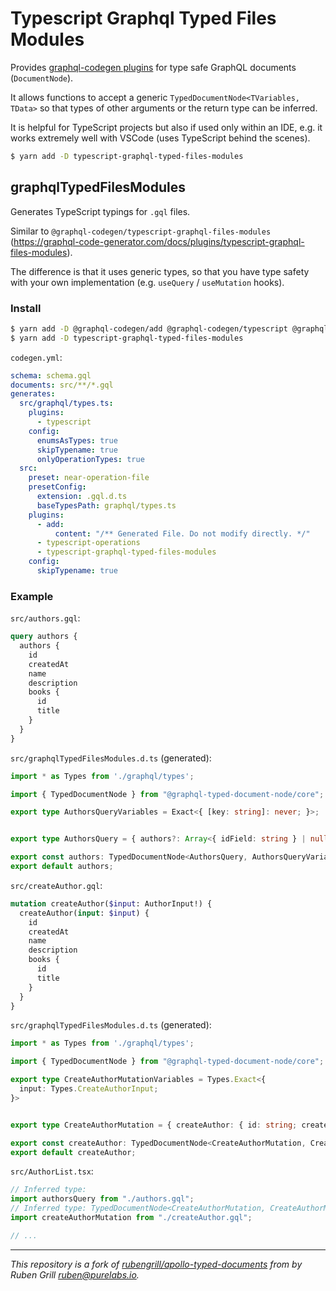 # Typescript Graphql Typed Files Modules

Provides [graphql-codegen plugins](https://graphql-code-generator.com/) for type safe GraphQL documents (`DocumentNode`).

It allows functions to accept a generic `TypedDocumentNode<TVariables, TData>` so that types of other arguments or the return type can be inferred.

It is helpful for TypeScript projects but also if used only within an IDE, e.g. it works extremely well with VSCode (uses TypeScript behind the scenes).

```sh
$ yarn add -D typescript-graphql-typed-files-modules
```

## graphqlTypedFilesModules

Generates TypeScript typings for `.gql` files.

Similar to `@graphql-codegen/typescript-graphql-files-modules` (https://graphql-code-generator.com/docs/plugins/typescript-graphql-files-modules).

The difference is that it uses generic types, so that you have type safety with your own implementation (e.g. `useQuery` / `useMutation` hooks).

### Install

```sh
$ yarn add -D @graphql-codegen/add @graphql-codegen/typescript @graphql-codegen/typescript-operations @graphql-typed-document-node/core
$ yarn add -D typescript-graphql-typed-files-modules
```

`codegen.yml`:

```yml
schema: schema.gql
documents: src/**/*.gql
generates:
  src/graphql/types.ts:
    plugins:
      - typescript
    config:
      enumsAsTypes: true
      skipTypename: true
      onlyOperationTypes: true
  src:
    preset: near-operation-file
    presetConfig:
      extension: .gql.d.ts
      baseTypesPath: graphql/types.ts
    plugins:
      - add:
          content: "/** Generated File. Do not modify directly. */"
      - typescript-operations
      - typescript-graphql-typed-files-modules
    config:
      skipTypename: true
```

### Example

`src/authors.gql`:

```graphql
query authors {
  authors {
    id
    createdAt
    name
    description
    books {
      id
      title
    }
  }
}
```

`src/graphqlTypedFilesModules.d.ts` (generated):

```ts
import * as Types from './graphql/types';

import { TypedDocumentNode } from "@graphql-typed-document-node/core";

export type AuthorsQueryVariables = Exact<{ [key: string]: never; }>;


export type AuthorsQuery = { authors?: Array<{ idField: string } | null> | null };

export const authors: TypedDocumentNode<AuthorsQuery, AuthorsQueryVariables>;
export default authors;
```

`src/createAuthor.gql`:

```graphql
mutation createAuthor($input: AuthorInput!) {
  createAuthor(input: $input) {
    id
    createdAt
    name
    description
    books {
      id
      title
    }
  }
}
```

`src/graphqlTypedFilesModules.d.ts` (generated):

```ts
import * as Types from './graphql/types';

import { TypedDocumentNode } from "@graphql-typed-document-node/core";

export type CreateAuthorMutationVariables = Types.Exact<{
  input: Types.CreateAuthorInput;
}>


export type CreateAuthorMutation = { createAuthor: { id: string; createdAt: Types.Scalars['Date']; name: string; description: string; books: { id: string; title: string } } };

export const createAuthor: TypedDocumentNode<CreateAuthorMutation, CreateAuthorMutationVariables>;
export default createAuthor;
```

`src/AuthorList.tsx`:

```js
// Inferred type:
import authorsQuery from "./authors.gql";
// Inferred type: TypedDocumentNode<CreateAuthorMutation, CreateAuthorMutationVariables>
import createAuthorMutation from "./createAuthor.gql";

// ...
```

---

_This repository is a fork of [rubengrill/apollo-typed-documents](https://github.com/rubengrill/apollo-typed-documents) from by Ruben Grill <ruben@purelabs.io>._
